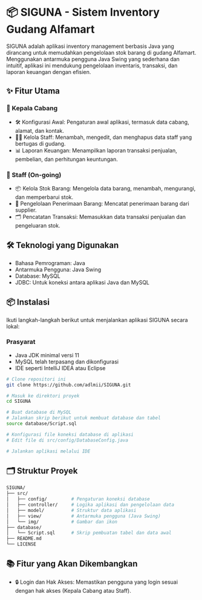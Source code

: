 # 📦 SIGUNA - Sistem Inventory Gudang Alfamart
SIGUNA adalah aplikasi inventory management berbasis Java yang dirancang untuk memudahkan pengelolaan stok barang di gudang Alfamart. Menggunakan antarmuka pengguna Java Swing yang sederhana dan intuitif, aplikasi ini mendukung pengelolaan inventaris, transaksi, dan laporan keuangan dengan efisien.

## ✨ Fitur Utama
### 👤 Kepala Cabang
- 🛠️ Konfigurasi Awal: Pengaturan awal aplikasi, termasuk data cabang, alamat, dan kontak.
- 🧑‍💼 Kelola Staff: Menambah, mengedit, dan menghapus data staff yang bertugas di gudang.
- 📊 Laporan Keuangan: Menampilkan laporan transaksi penjualan, pembelian, dan perhitungan keuntungan.
### 🔄 Staff (On-going)
- 📦 Kelola Stok Barang: Mengelola data barang, menambah, mengurangi, dan memperbarui stok.
- 🚚 Pengelolaan Penerimaan Barang: Mencatat penerimaan barang dari supplier.
- 🗂️ Pencatatan Transaksi: Memasukkan data transaksi penjualan dan pengeluaran stok.

## 🛠️ Teknologi yang Digunakan
- Bahasa Pemrograman: Java
- Antarmuka Pengguna: Java Swing
- Database: MySQL
- JDBC: Untuk koneksi antara aplikasi Java dan MySQL

## 📦 Instalasi
Ikuti langkah-langkah berikut untuk menjalankan aplikasi SIGUNA secara lokal:

### Prasyarat
- Java JDK minimal versi 11
- MySQL telah terpasang dan dikonfigurasi
- IDE seperti IntelliJ IDEA atau Eclipse

```bash
# Clone repositori ini
git clone https://github.com/adlmii/SIGUNA.git

# Masuk ke direktori proyek
cd SIGUNA

# Buat database di MySQL
# Jalankan skrip berikut untuk membuat database dan tabel
source database/Script.sql

# Konfigurasi file koneksi database di aplikasi
# Edit file di src/config/DatabaseConfig.java

# Jalankan aplikasi melalui IDE
```

## 🗂️ Struktur Proyek
```bash
SIGUNA/
├── src/
│   ├── config/         # Pengaturan koneksi database
│   ├── controller/     # Logika aplikasi dan pengelolaan data
│   ├── model/          # Struktur data aplikasi
│   ├── view/           # Antarmuka pengguna (Java Swing)
│   └── img/            # Gambar dan ikon
├── database/
│   └── Script.sql      # Skrip pembuatan tabel dan data awal
├── README.md
└── LICENSE
```

## 📚 Fitur yang Akan Dikembangkan
- 🔒 Login dan Hak Akses: Memastikan pengguna yang login sesuai dengan hak akses (Kepala Cabang atau Staff).
